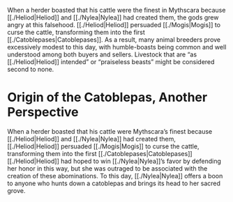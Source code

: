When a herder boasted that his cattle were the finest in Mythscara because [[./Heliod|Heliod]] and [[./Nylea|Nylea]] had created them, the gods grew angry at this falsehood. [[./Heliod|Heliod]] persuaded [[./Mogis|Mogis]] to curse the cattle, transforming them into the first [[./Catoblepases|Catoblepases]]. As a result, many animal breeders prove excessively modest to this day, with humble-boasts being common and well understood among both buyers and sellers. Livestock that are “as [[./Heliod|Heliod]] intended” or “praiseless beasts” might be considered second to none.

# Origin of the Catoblepas, Another Perspective
When a herder boasted that his cattle were Mythscara’s finest because [[./Heliod|Heliod]] and [[./Nylea|Nylea]] had created them, [[./Heliod|Heliod]] persuaded [[./Mogis|Mogis]] to curse the cattle, transforming them into the first [[./Catoblepases|Catoblepases]] [[./Heliod|Heliod]] had hoped to win [[./Nylea|Nylea]]’s favor by defending her honor in this way, but she was outraged to be associated with the creation of these abominations. To this day, [[./Nylea|Nylea]] offers a boon to anyone who hunts down a catoblepas and brings its head to her sacred grove.